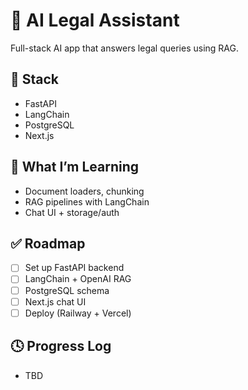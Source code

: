 # 🧠 AI Legal Assistant

Full-stack AI app that answers legal queries using RAG.

## 🧰 Stack
- FastAPI
- LangChain
- PostgreSQL
- Next.js

## 🧠 What I’m Learning
- Document loaders, chunking
- RAG pipelines with LangChain
- Chat UI + storage/auth

## ✅ Roadmap
- [ ] Set up FastAPI backend
- [ ] LangChain + OpenAI RAG
- [ ] PostgreSQL schema
- [ ] Next.js chat UI
- [ ] Deploy (Railway + Vercel)

## 🕓 Progress Log
- TBD
